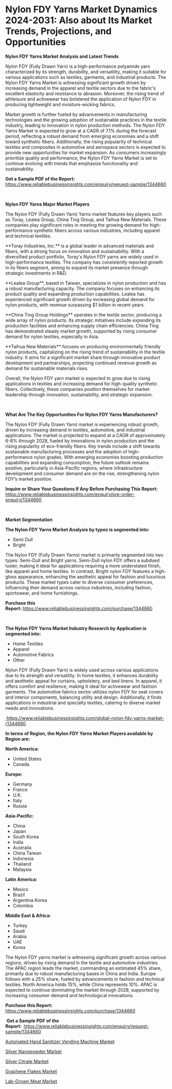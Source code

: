 <p><h1>Nylon FDY Yarns Market Dynamics 2024-2031: Also about Its Market Trends, Projections, and Opportunities</h1></p><p><strong>Nylon FDY Yarns Market Analysis and Latest Trends</strong></p>
<p><p>Nylon FDY (Fully Drawn Yarn) is a high-performance polyamide yarn characterized by its strength, durability, and versatility, making it suitable for various applications such as textiles, garments, and industrial products. The Nylon FDY Yarns Market is witnessing significant growth driven by increasing demand in the apparel and textile sectors due to the fabric's excellent elasticity and resistance to abrasion. Moreover, the rising trend of athleisure and activewear has bolstered the application of Nylon FDY in producing lightweight and moisture-wicking fabrics.</p><p>Market growth is further fueled by advancements in manufacturing technologies and the growing adoption of sustainable practices in the textile industry, leading to innovation in nylon production methods. The Nylon FDY Yarns Market is expected to grow at a CAGR of 7.1% during the forecast period, reflecting a robust demand from emerging economies and a shift toward synthetic fibers. Additionally, the rising popularity of technical textiles and composites in automotive and aerospace sectors is expected to provide new opportunities for market expansion. As consumers increasingly prioritize quality and performance, the Nylon FDY Yarns Market is set to continue evolving with trends that emphasize functionality and sustainability.</p></p>
<p><strong>Get a Sample PDF of the Report:&nbsp;</strong> <a href="https://www.reliablebusinessinsights.com/enquiry/request-sample/1344660?utm_campaign=62&utm_medium=2&utm_source=Github&utm_content=ia&utm_term=11122024&utm_id=nylon-fdy-yarns">https://www.reliablebusinessinsights.com/enquiry/request-sample/1344660</a></p>
<p>&nbsp;</p>
<p><strong>Nylon FDY Yarns Major Market Players</strong></p>
<p><p>The Nylon FDY (Fully Drawn Yarn) Yarns market features key players such as Toray, Lealea Group, China Ting Group, and Taihua New Materials. These companies play significant roles in meeting the growing demand for high-performance synthetic fibers across various industries, including apparel and technical textiles.</p><p>**Toray Industries, Inc.** is a global leader in advanced materials and fibers, with a strong focus on innovation and sustainability. With a diversified product portfolio, Toray's Nylon FDY yarns are widely used in high-performance textiles. The company has consistently reported growth in its fibers segment, aiming to expand its market presence through strategic investments in R&D.</p><p>**Lealea Group**, based in Taiwan, specializes in nylon production and has a robust manufacturing capacity. The company focuses on enhancing its product quality and expanding production capabilities. Lealea has experienced significant growth driven by increasing global demand for nylon products, with revenue surpassing $1 billion in recent years.</p><p>**China Ting Group Holdings** operates in the textile sector, producing a wide array of nylon products. Its strategic initiatives include expanding its production facilities and enhancing supply chain efficiencies. China Ting has demonstrated steady market growth, supported by rising consumer demand for nylon textiles, especially in Asia.</p><p>**Taihua New Materials** focuses on producing environmentally friendly nylon products, capitalizing on the rising trend of sustainability in the textile industry. It aims for a significant market share through innovative product development and partnerships, projecting continued revenue growth as demand for sustainable materials rises.</p><p>Overall, the Nylon FDY yarn market is expected to grow due to rising applications in textiles and increasing demand for high-quality synthetic fibers. Collectively, these companies position themselves for market leadership through innovation, sustainability, and strategic expansion.</p></p>
<p>&nbsp;</p>
<p><strong>What Are The Key Opportunities For Nylon FDY Yarns Manufacturers?</strong></p>
<p><p>The Nylon FDY (Fully Drawn Yarn) market is experiencing robust growth, driven by increasing demand in textiles, automotive, and industrial applications. The market is projected to expand at a CAGR of approximately 6-8% through 2028, fueled by innovations in nylon production and the rising popularity of eco-friendly fibers. Key trends include a shift towards sustainable manufacturing processes and the adoption of high-performance nylon grades. With emerging economies boosting production capabilities and expanding consumption, the future outlook remains positive, particularly in Asia-Pacific regions, where infrastructure development and consumer demand are on the rise, strengthening nylon FDY’s market position.</p></p>
<p><strong>Inquire or Share Your Questions If Any Before Purchasing This Report:</strong> <a href="https://www.reliablebusinessinsights.com/enquiry/pre-order-enquiry/1344660?utm_campaign=62&utm_medium=2&utm_source=Github&utm_content=ia&utm_term=11122024&utm_id=nylon-fdy-yarns">https://www.reliablebusinessinsights.com/enquiry/pre-order-enquiry/1344660</a></p>
<p>&nbsp;</p>
<p><strong>Market Segmentation</strong></p>
<p><strong>The Nylon FDY Yarns Market Analysis by types is segmented into:</strong></p>
<p><ul><li>Semi Dull</li><li>Bright</li></ul></p>
<p><p>The Nylon FDY (Fully Drawn Yarns) market is primarily segmented into two types: Semi-Dull and Bright yarns. Semi-Dull nylon FDY offers a subdued luster, making it ideal for applications requiring a more understated finish, like apparel and home textiles. In contrast, Bright nylon FDY features a high-gloss appearance, enhancing the aesthetic appeal for fashion and luxurious products. These market types cater to diverse consumer preferences, influencing their demand across various industries, including fashion, sportswear, and home furnishings.</p></p>
<p><strong>Purchase this Report:&nbsp;</strong><a href="https://www.reliablebusinessinsights.com/purchase/1344660?utm_campaign=62&utm_medium=2&utm_source=Github&utm_content=ia&utm_term=11122024&utm_id=nylon-fdy-yarns">https://www.reliablebusinessinsights.com/purchase/1344660</a></p>
<p>&nbsp;</p>
<p><strong>The Nylon FDY Yarns Market Industry Research by Application is segmented into:</strong></p>
<p><ul><li>Home Textiles</li><li>Apparel</li><li>Automotive Fabrics</li><li>Other</li></ul></p>
<p><p>Nylon FDY (Fully Drawn Yarn) is widely used across various applications due to its strength and versatility. In home textiles, it enhances durability and aesthetic appeal for curtains, upholstery, and bed linens. In apparel, it offers comfort and resilience, making it ideal for activewear and fashion garments. The automotive fabrics sector utilizes nylon FDY for seat covers and interior components, balancing utility and design. Additionally, it finds applications in industrial and specialty textiles, catering to diverse market needs and innovations.</p></p>
<p><a href="https://www.reliablebusinessinsights.com/global-nylon-fdy-yarns-market-r1344660?utm_campaign=62&utm_medium=2&utm_source=Github&utm_content=ia&utm_term=11122024&utm_id=nylon-fdy-yarns">&nbsp;https://www.reliablebusinessinsights.com/global-nylon-fdy-yarns-market-r1344660</a></p>
<p><strong>In terms of Region, the Nylon FDY Yarns Market Players available by Region are:</strong></p>
<p>
    <p> <strong> North America: </strong>
        <ul>
            <li>United States</li>
            <li>Canada</li>
        </ul>
        </p> 
    <p> <strong> Europe: </strong>
        <ul>
            <li>Germany</li>
            <li>France</li>
            <li>U.K.</li>
            <li>Italy</li>
            <li>Russia</li>
        </ul>
        </p> 
    <p> <strong> Asia-Pacific: </strong>
        <ul>
            <li>China</li>
            <li>Japan</li>
            <li>South Korea</li>
            <li>India</li>
            <li>Australia</li>
            <li>China Taiwan</li>
            <li>Indonesia</li>
            <li>Thailand</li>
            <li>Malaysia</li>
        </ul>
        </p> 
    <p> <strong> Latin America: </strong>
        <ul>
            <li>Mexico</li>
            <li>Brazil</li>
            <li>Argentina Korea</li>
            <li>Colombia</li>
        </ul>
        </p> 
    <p> <strong> Middle East & Africa: </strong>
        <ul>
            <li>Turkey</li>
            <li>Saudi</li>
            <li>Arabia</li>
            <li>UAE</li>
            <li>Korea</li>
        </ul>
    </p>
    </p>
<p><p>The Nylon FDY yarns market is witnessing significant growth across various regions, driven by rising demand in the textile and automotive industries. The APAC region leads the market, commanding an estimated 45% share, primarily due to robust manufacturing bases in China and India. Europe follows with a 25% share, fueled by advancements in fashion and technical textiles. North America holds 15%, while China represents 10%. APAC is expected to continue dominating the market through 2028, supported by increasing consumer demand and technological innovations.</p></p>
<p><strong>Purchase this Report: </strong><a href="https://www.reliablebusinessinsights.com/purchase/1344660?utm_campaign=62&utm_medium=2&utm_source=Github&utm_content=ia&utm_term=11122024&utm_id=nylon-fdy-yarns">https://www.reliablebusinessinsights.com/purchase/1344660</a></p>
<p>&nbsp;<strong>Get a Sample PDF of the Report:&nbsp;&nbsp;</strong><a href="https://www.reliablebusinessinsights.com/enquiry/request-sample/1344660?utm_campaign=62&utm_medium=2&utm_source=Github&utm_content=ia&utm_term=11122024&utm_id=nylon-fdy-yarns">https://www.reliablebusinessinsights.com/enquiry/request-sample/1344660</a></p>
<p><strong></strong></p>
<p><p><a href="https://github.com/manesros8/Market-Research-Report-List-1/blob/main/automated-hand-sanitizer-vending-machine-market.md?utm_campaign=62&utm_medium=2&utm_source=Github&utm_content=ia&utm_term=11122024&utm_id=nylon-fdy-yarns">Automated Hand Sanitizer Vending Machine Market</a></p><p><a href="https://www.linkedin.com/pulse/silver-nanopowder-market-analysis-report-2024-2031-key-jlexe?utm_campaign=62&utm_medium=2&utm_source=Github&utm_content=ia&utm_term=11122024&utm_id=nylon-fdy-yarns">Silver Nanopowder Market</a></p><p><a href="https://www.linkedin.com/pulse/silver-citrate-market-report-in-depth-analysis-industry-eue0e?utm_campaign=62&utm_medium=2&utm_source=Github&utm_content=ia&utm_term=11122024&utm_id=nylon-fdy-yarns">Silver Citrate Market</a></p><p><a href="https://www.linkedin.com/pulse/graphene-flakes-market-analysis-industry-forecast-projected-z5yae?utm_campaign=62&utm_medium=2&utm_source=Github&utm_content=ia&utm_term=11122024&utm_id=nylon-fdy-yarns">Graphene Flakes Market</a></p><p><a href="https://github.com/WashimHussain441/Market-Research-Report-List-1/blob/main/lab-grown-meat-market.md?utm_campaign=62&utm_medium=2&utm_source=Github&utm_content=ia&utm_term=11122024&utm_id=nylon-fdy-yarns">Lab-Grown Meat Market</a></p></p>